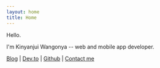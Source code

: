 ```yaml
---
layout: home
title: Home
---
```


Hello.

I'm Kinyanjui Wangonya -- web and mobile app developer.

[Blog](/blog) | [Dev.to](https://dev.to/wangonya) | [Github](https://github.com/wang0nya) | [Contact me](mailto:kwangonya@gmail.com)